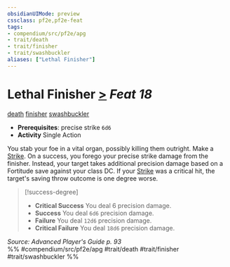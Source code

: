 ```yaml
---
obsidianUIMode: preview
cssclass: pf2e,pf2e-feat
tags:
- compendium/src/pf2e/apg
- trait/death
- trait/finisher
- trait/swashbuckler
aliases: ["Lethal Finisher"]
---
```

# Lethal Finisher  [>](rules/core-rulebook/chapter-9-playing-the-game.md#Actions "Single Action") *Feat 18*  
[death](rules/traits/death.md)  [finisher](rules/traits/finisher-apg.md)  [swashbuckler](rules/traits/swashbuckler-apg.md)  

- **Prerequisites**: precise strike `6d6`
- **Activity** Single Action

You stab your foe in a vital organ, possibly killing them outright. Make a [Strike](rules/actions/strike.md). On a success, you forego your precise strike damage from the finisher. Instead, your target takes additional precision damage based on a Fortitude save against your class DC. If your [Strike](rules/actions/strike.md) was a critical hit, the target's saving throw outcome is one degree worse.

> [!success-degree] 
> - **Critical Success** You deal 6 precision damage.
> - **Success** You deal `6d6` precision damage.
> - **Failure** You deal `12d6` precision damage.
> - **Critical Failure** You deal `18d6` precision damage.

*Source: Advanced Player's Guide p. 93*  
%% #compendium/src/pf2e/apg #trait/death #trait/finisher #trait/swashbuckler %%